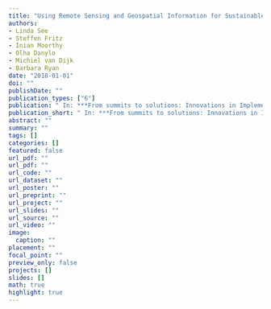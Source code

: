 ```yaml
---
title: "Using Remote Sensing and Geospatial Information for Sustainable Development"
authors: 
- Linda See
- Steffen Fritz
- Inian Moorthy
- Olha Danylo
- Michiel van Dijk
- Barbara Ryan
date: "2018-01-01"
doi: ""
publishDate: ""
publication_types: ["6"]
publication: " In: ***From summits to solutions: Innovations in Implementing the Sustainable Development Goals***. Ed. by Raj M. Desai, Hiroshi Kato, Homi Kharas, John W. McArthur. Washington, D.C.: Brookings Institution Press, pp. 172--198"
publication_short: " In: ***From summits to solutions: Innovations in Implementing the Sustainable Development Goals***. Ed. by Raj M. Desai, Hiroshi Kato, Homi Kharas, John W. McArthur. Washington, D.C.: Brookings Institution Press, pp. 172--198"
abstract: ""
summary: ""
tags: []
categories: []
featured: false
url_pdf: ""
url_pdf: ""
url_code: ""
url_dataset: ""
url_poster: ""
url_preprint: ""
url_project: ""
url_slides: ""
url_source: ""
url_video: ""
image: 
  caption: ""
placement: ""
focal_point: ""
preview_only: false
projects: []
slides: []
math: true
highlight: true
---
```

